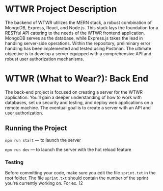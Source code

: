 # WTWR Project Description

The backend of WTWR utilizes the MERN stack, a robust combination of MongoDB, Express, React, and Node.js. This stack lays the foundation for a RESTful API catering to the needs of the WTWR frontend application. MongoDB serves as the database, while Express.js takes the lead in handling server-side operations. Within the repository, preliminary error handling has been implemented and tested using Postman. The ultimate objective is to develop a server equipped with a comprehensive API and robust user authorization mechanisms.

# WTWR (What to Wear?): Back End

The back-end project is focused on creating a server for the WTWR application. You’ll gain a deeper understanding of how to work with databases, set up security and testing, and deploy web applications on a remote machine. The eventual goal is to create a server with an API and user authorization.

## Running the Project

`npm run start` — to launch the server

`npm run dev` — to launch the server with the hot reload feature

### Testing

Before committing your code, make sure you edit the file `sprint.txt` in the root folder. The file `sprint.txt` should contain the number of the sprint you're currently working on. For ex. 12
